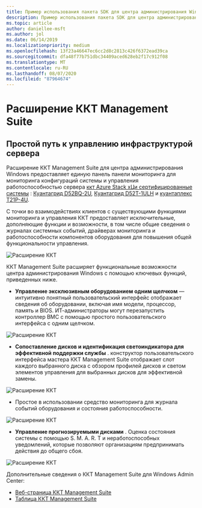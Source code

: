 ```yaml
---
title: Пример использования пакета SDK для центра администрирования Windows — ККТ
description: Пример использования пакета SDK для центра администрирования Windows — ККТ
ms.topic: article
author: daniellee-msft
ms.author: jol
ms.date: 06/14/2019
ms.localizationpriority: medium
ms.openlocfilehash: 13f23a46647ec6cc2d8c2813c426f6372ead39ca
ms.sourcegitcommit: dfa48f77b751dbc34409aced628eb2f17c912f08
ms.translationtype: MT
ms.contentlocale: ru-RU
ms.lasthandoff: 08/07/2020
ms.locfileid: "87964674"
---
```

# <a name="qct-management-suite-extension"></a>Расширение ККТ Management Suite

## <a name="a-simple-path-to-server-infrastructure-management"></a>Простой путь к управлению инфраструктурой сервера

Расширение ККТ Management Suite для центра администрирования Windows предоставляет единую панель панели мониторинга для мониторинга конфигураций системы и управления работоспособностью сервера [ккт Azure Stack хЦи сертифицированные системы](https://go.qct.io/solutions/enterprise-private-cloud/qxstack-windows-server-cloud-ready-appliances/windows-server-software-defined-solution-wssd/) : [Куантагрид D52BQ-2U](https://www.qct.io/product/index/Server/rackmount-server/2U-Rackmount-Server/QuantaGrid-D52BQ-2U), [Куантагрид D52T-1ULH](https://www.qct.io/product/index/Storage/Storage-Server/1U-Storage-Server/QuantaGrid-D52T-1ULH) и [куантаплекс T21P-4U](https://www.qct.io/product/index/Storage/Storage-Server/4U-Storage-Server/QuantaPlex-T21P-4U).

С точки во взаимодействиях клиентов с существующими функциями мониторинга и управления ККТ предоставляет исключительные, дополняющие функции и возможности, в том числе общие сведения о журналах системных событий, драйверах мониторинга и работоспособности компонентов оборудования для повышения общей функциональности управления.

![Расширение ККТ](../../media/extend-case-study-qct/D52T_DarkMode_Disk-Detail-General.PNG)

ККТ Management Suite расширяет функциональные возможности центра администрирования Windows с помощью ключевых функций, приведенных ниже.
- **Управление эксклюзивным оборудованием одним щелчком** — интуитивно понятный пользовательский интерфейс отображает сведения об оборудовании, включая имя модели, процессор, память и BIOS. ИТ-администраторы могут перезапустить контроллер BMC с помощью простого пользовательского интерфейса с одним щелчком.

![Расширение ККТ](../../media/extend-case-study-qct/D52T_Overview.PNG)

- **Сопоставление дисков и идентификация светоиндикатора для эффективной поддержки службы** . конструктор пользовательского интерфейса мастера ККТ Management Suite отображает слот каждого выбранного диска с обзором профилей дисков и светом элементов управления для выбранных дисков для эффективной замены.

![Расширение ККТ](../../media/extend-case-study-qct/T21P_disk_mapping.png)

- Простое в использовании средство мониторинга для журнала событий оборудования и состояния работоспособности.

![Расширение ККТ](../../media/extend-case-study-qct/D52T_event_log.PNG)

- **Управление прогнозируемыми дисками** . Оценка состояния системы с помощью S. M. A. R. T и неработоспособных уведомлений, которые позволяют организациям предпринимать действия до общего сбоя.

![Расширение ККТ](../../media/extend-case-study-qct/T21P_SMART.PNG)

Дополнительные сведения о ККТ Management Suite для Windows Admin Center:
- [Веб-страница ККТ Management Suite](https://go.qct.io/solutions/enterprise-private-cloud/qxstack-windows-server-cloud-ready-appliances/)
- [Таблица ККТ Management Suite](https://go.qct.io/wp-content/uploads/2019/04/WAC-data-sheet_v04222019.pdf)